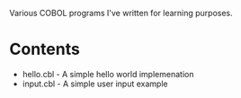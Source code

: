Various COBOL programs I've written for learning purposes.

# Contents

* hello.cbl - A simple hello world implemenation
* input.cbl - A simple user input example
